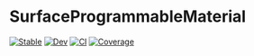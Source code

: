 # SurfaceProgrammableMaterial

[![Stable](https://img.shields.io/badge/docs-stable-blue.svg)](https://Rose_max111.github.io/SurfaceProgrammableMaterial.jl/stable/)
[![Dev](https://img.shields.io/badge/docs-dev-blue.svg)](https://Rose_max111.github.io/SurfaceProgrammableMaterial.jl/dev/)
[![CI](https://github.com/Rose-max111/SurfaceProgrammableMaterial.jl/actions/workflows/CI.yml/badge.svg)](https://github.com/Rose-max111/SurfaceProgrammableMaterial.jl/actions/workflows/CI.yml)
[![Coverage](https://codecov.io/gh/Rose-max111/SurfaceProgrammableMaterial.jl/graph/badge.svg?token=N9WBIJE79A)](https://codecov.io/gh/Rose-max111/SurfaceProgrammableMaterial.jl)
